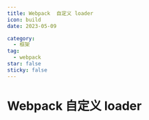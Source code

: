 ```yaml
---
title: Webpack  自定义 loader
icon: build
date: 2023-05-09

category:
  - 框架
tag:
  - webpack
star: false
sticky: false
---
```


# Webpack 自定义 loader
